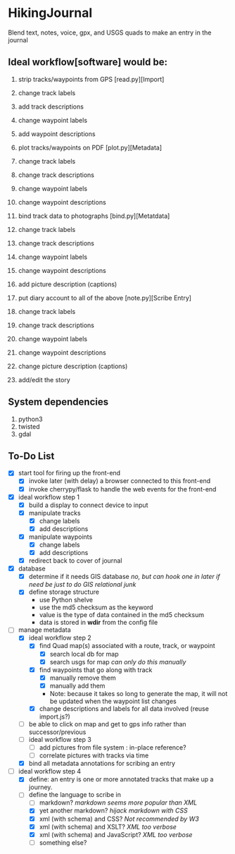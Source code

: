 # HikingJournal
Blend text, notes, voice, gpx, and USGS quads to make an entry in the journal

## Ideal workflow[software] would be:
1. strip tracks/waypoints from GPS              [read.py][Import]
  1. change track labels
  2. add track descriptions
  3. change waypoint labels
  4. add waypoint descriptions

2. plot tracks/waypoints on PDF                 [plot.py][Metadata]
  1. change track labels
  2. change track descriptions
  3. change waypoint labels
  4. change waypoint descriptions

3. bind track data to photographs               [bind.py][Metatdata]
  1. change track labels
  2. change track descriptions
  3. change waypoint labels
  4. change waypoint descriptions
  5. add picture description (captions)

4. put diary account to all of the above        [note.py][Scribe Entry]
  1. change track labels
  2. change track descriptions
  3. change waypoint labels
  4. change waypoint descriptions
  5. change picture description (captions)
  6. add/edit the story

## System dependencies
1. python3
2. twisted
3. gdal

## To-Do List
- [x] start tool for firing up the front-end
  - [x] invoke later (with delay) a browser connected to this front-end
  - [x] invoke cherrypy/flask to handle the web events for the front-end
- [x] ideal workflow step 1
  - [x] build a display to connect device to input
  - [x] manipulate tracks
    - [x] change labels
    - [x] add descriptions
  - [x] manipulate waypoints
    - [x] change labels
    - [x] add descriptions
  - [x] redirect back to cover of journal
- [x] database
  - [x] determine if it needs GIS database *no, but can hook one in later if need be just to do GIS relational junk*
  - [x] define storage structure
    - use Python shelve
    - use the md5 checksum as the keyword
    - value is the type of data contained in the md5 checksum
    - data is stored in **wdir** from the config file
- [ ] manage metadata
  - [x] ideal workflow step 2
    - [x] find Quad map(s) associated with a route, track, or waypoint
      - [x] search local db for map
      - [x] search usgs for map *can only do this manually*
    - [x] find waypoints that go along with track
      - [x] manually remove them
      - [x] manually add them
      * Note: because it takes so long to generate the map, it will not be updated when the waypoint list changes
    - [x] change descriptions and labels for all data involved (reuse import.js?)
  - [ ] be able to click on map and get to gps info rather than successor/previous
  - [ ] ideal workflow step 3
    - [ ] add pictures from file system : in-place reference?
    - [ ] correlate pictures with tracks via time
  - [x] bind all metadata annotations for scribing an entry
- [ ] ideal workflow step 4
  - [x] define: an entry is one or more annotated tracks that make up a journey.
  - [ ] define the language to scribe in
    - [ ] markdown? *markdown seems more popular than XML*
    - [x] yet another markdown? *hijack markdown with CSS*
    - [x] xml (with schema) and CSS? *Not recommended by W3*
    - [x] xml (with schema) and XSLT? *XML too verbose*
    - [x] xml (with schema) and JavaScript? *XML too verbose*
    - [ ] something else?
